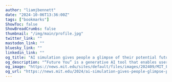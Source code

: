 ```yaml
---
author: "liamjbennett"
date: "2024-10-06T13:36:00Z"
tags: ["bookmarks"]
ShowToc: false
ShowBreadCrumbs: false
thumbnail: "/img/main/profile.jpg"
twitter_link: ""
mastodon_link: ""
bluesky_link: ""
linkedin_link: ""
og_title: "AI simulation gives people a glimpse of their potential future self"
og_description: "“Future You” is a generative AI tool that enables users to have a simulated conversation with a potential version of their future selves. The chatbot is meant to reduce users’ anxiety, improve positive emotions, and guide them toward making better everyday choices."
og_image: "https://news.mit.edu/sites/default/files/images/202409/MIT_Future-You-01-PRESS.jpg"
og_url: "https://news.mit.edu/2024/ai-simulation-gives-people-glimpse-potential-future-self-1001"
---
```


